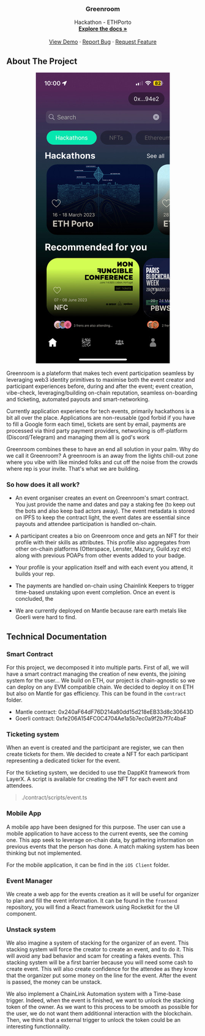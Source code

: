 
<!-- PROJECT LOGO -->
<br />
<div align="center">
  <!-- <a href="https://github.com/othneildrew/Best-README-Template">
    <img src="./logo_color.png" alt="Logo" height="80">
  </a> -->

  <h3 align="center">Greenroom</h3>

  <p align="center">
    Hackathon - ETHPorto  
    <br />
    <a href="#"><strong>Explore the docs »</strong></a>
    <br />
    <br />
    <a href="#">View Demo</a>
    ·
    <a href="#">Report Bug</a>
    ·
    <a href="#">Request Feature</a>
  </p>
</div>



<!-- ABOUT THE PROJECT -->
## About The Project

<!-- mobile -->
<p align="center">
  <img src="./mobile.jpg" alt="Mobile App">
</p>

Greenroom is a plateform that makes tech event participation seamless by leveraging web3 identity primitives to maximise both the event creator and participant experiences before, during and after the event; event creation, vibe-check, leveraging/building on-chain reputation, seamless on-boarding and ticketing, automated payouts and smart-networking.

Currently application experience for tech events, primarily hackathons is a bit all over the place. Applications are non-reusable (god forbid if you have to fill a Google form each time), tickets are sent by email, payments are processed via third party payment providers, networking is off-platform (Discord/Telegram) and managing them all is god's work

Greenroom combines these to have an end all solution in your palm. 
Why do we call it Greenroom? A greenroom is an away from the lights chill-out zone where you vibe with like minded folks and cut off the noise from the crowds where rep is your invite. That's what we are building.

### So how does it all work?

- An event organiser creates an event on Greenroom's smart contract. You just provide the name and dates and pay a staking fee (to keep out the bots and also keep bad actors away). The event metadata is stored on IPFS to keep the contract light, the event dates are essential since payouts and attendee participation is handled on-chain.

- A participant creates a bio on Greenroom once and gets an NFT for their profile with their skills as attributes. This profile also aggregates from other on-chain platforms (Otterspace, Lenster, Mazury, Guild.xyz etc) along with previous POAPs from other events added to your badge. 

- Your profile is your application itself and with each event you attend, it builds your rep.

- The payments are handled on-chain using Chainlink Keepers to trigger time-based unstaking upon event completion. Once an event is concluded, the

- We are currently deployed on Mantle because rare earth metals like Goerli were hard to find. 


## Technical Documentation

### Smart Contract

For this project, we decomposed it into multiple parts. First of all, we will have a smart contract managing the creation of new events, the joining system for the user... We build on ETH, our project is chain-agnostic so we can deploy on any EVM compatible chain. We decided to deploy it on ETH but also on Mantle for gas efficiency. This can be found in the `contract` folder.

- Mantle contract: 0x240aF64dF76D214a80dd15d218eEB33d8c30643D
- Goerli contract: 0xfe206A154FC0C4704Ae1a5b7ec0a9f2b7f7c4baF 

### Ticketing system

When an event is created and the participant are register, we can then create tickets for them. We decided to create a NFT for each participant representing a dedicated ticker for the event. 

For the ticketing system, we decided to use the DappKit framework from LayerX. A script is available for creating the NFT for each event and attendees.

> ./contract/scripts/event.ts


### Mobile App

A mobile app have been designed for this purpose. The user can use a mobile application to have access to the current events, see the coming one. This app seek to leverage on-chain data, by gathering information on previous events that the person has done. A match making system has been thinking but not implemented.

For the mobile application, it can be find in the `iOS Client` folder.


### Event Manager 

We create a web app for the events creation as it will be useful for organizer to plan and fill the event information.
It can be found in the `frontend` repository, you will find a React framework using Rocketkit for the UI component. 


### Unstack system 


We also imagine a system of stacking for the organizer of an event. This stacking system will force the creator to create an event, and to do it. This will avoid any bad behavior and scam for creating a fakes events. This stacking system will be a first barrier because you will need some cash to create event. This will also create confidence for the attendee as they know that the organizer put some money on the line for the event. After the event is passed, the money can be unstack. 

We also implement a ChainLink Automation system with a Time-base trigger. Indeed, when the event is finished, we want to unlock the stacking token of the owner. As we want to this process to be smooth as possible for the user, we do not want them additionnal interaction with the blockchain. Then, we think that a external trigger to unlock the token could be an interesting functionnality.



